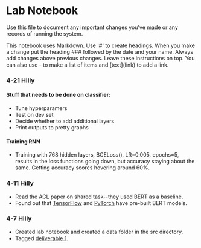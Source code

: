 # Lab Notebook

Use this file to document any important changes you've made or any records of running the system.

This notebook uses Markdown. Use '#' to create headings. When you make a change put the heading ### followed by the date and your name. Always add changes above previous changes. Leave these instructions on top. You can also use - to make a list of items and \[text\](link) to add a link.

### 4-21 Hilly

#### Stuff that needs to be done on classifier:
- Tune hyperparamers
- Test on dev set
- Decide whether to add additional layers
- Print outputs to pretty graphs

#### Training RNN 
- Training with 768 hidden layers, BCELoss(), LR=0.005, epochs=5, results in the loss functions going down, but accuracy staying about the same. Getting accuracy scores hovering around 60%.

### 4-11 Hilly
- Read the ACL paper on shared task--they used BERT as a baseline.
- Found out that [TensorFlow](https://www.tensorflow.org/text/tutorials/classify_text_with_bert) and [PyTorch](https://pytorch.org/hub/huggingface_pytorch-transformers/) have pre-built BERT models.

### 4-7 Hilly 

- Created lab notebook and created a data folder in the src directory.
- Tagged [deliverable 1](https://github.com/hasteinmetz/LING573-Project/releases/tag/D1).
